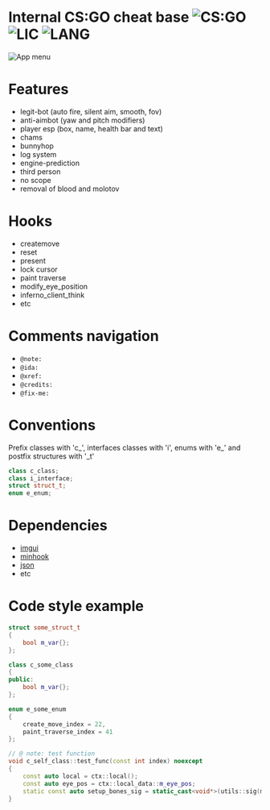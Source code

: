# Internal CS:GO cheat base ![CS:GO](https://img.shields.io/badge/game-CS%3AGO-orange?style=flat) ![LIC](https://img.shields.io/github/license/W1lliam1337/digital-sdk) ![LANG](https://img.shields.io/badge/language-C%2B%2B-brightgreen?style=flat )
![App menu](https://i.imgur.com/cxUT5ZY.png)
# Features
- legit-bot (auto fire, silent aim, smooth, fov)
- anti-aimbot (yaw and pitch modifiers)
- player esp (box, name, health bar and text)
- chams
- bunnyhop
- log system
- engine-prediction
- third person
- no scope
- removal of blood and molotov
#

# Hooks
- createmove
- reset
- present
- lock cursor
- paint traverse
- modify_eye_position
- inferno_client_think
- etc
#

# Comments navigation
- `@note:`
- `@ida:`
- `@xref:`
- `@credits:`
- `@fix-me:`
#

# Conventions
Prefix classes with 'c_', interfaces classes with 'i', enums with 'e_' and postfix structures with '_t'
```cpp
class c_class;
class i_interface;
struct struct_t;
enum e_enum;
```
#

# Dependencies
 - [imgui](https://github.com/ocornut/imgui)
 - [minhook](https://github.com/TsudaKageyu/minhook)
 - [json](https://github.com/nlohmann/json/)
 - etc
#

# Code style example
```cpp
struct some_struct_t
{
    bool m_var{};
};

class c_some_class
{
public:
    bool m_var{};
};

enum e_some_enum
{
    create_move_index = 22,
    paint_traverse_index = 41
};

// @ note: test function
void c_self_class::test_func(const int index) noexcept
{
    const auto local = ctx::local();
    const auto eye_pos = ctx::local_data::m_eye_pos;
    static const auto setup_bones_sig = static_cast<void*>(utils::sig(modules::m_client_dll, _("55 8B EC 83 E4 F0 B8 D8")));
}
```

